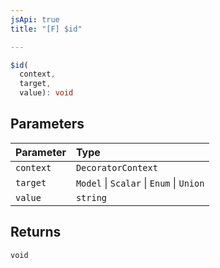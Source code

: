 ```yaml
---
jsApi: true
title: "[F] $id"

---
```

```ts
$id(
  context,
  target,
  value): void
```

## Parameters

| Parameter | Type |
| :------ | :------ |
| `context` | `DecoratorContext` |
| `target` | `Model` \| `Scalar` \| `Enum` \| `Union` |
| `value` | `string` |

## Returns

`void`

